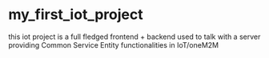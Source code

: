 # my_first_iot_project
this iot project is a full fledged frontend + backend used to talk with a server providing Common Service Entity functionalities in IoT/oneM2M
